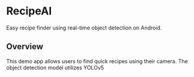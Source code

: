 # RecipeAI
Easy recipe finder using real-time object detection on Android.

## Overview
This demo app allows users to find quick recipes using their camera. The object detection model utilizes YOLOv5
